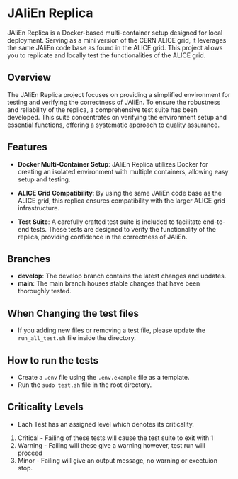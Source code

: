 # JAliEn Replica

JAliEn Replica is a Docker-based multi-container setup designed for local deployment. Serving as a mini version of the CERN ALICE grid, it leverages the same JAliEn code base as found in the ALICE grid. This project allows you to replicate and locally test the functionalities of the ALICE grid.

## Overview

The JAliEn Replica project focuses on providing a simplified environment for testing and verifying the correctness of JAliEn. To ensure the robustness and reliability of the replica, a comprehensive test suite has been developed. This suite concentrates on verifying the environment setup and essential functions, offering a systematic approach to quality assurance.

## Features

- **Docker Multi-Container Setup**: JAliEn Replica utilizes Docker for creating an isolated environment with multiple containers, allowing easy setup and testing.

- **ALICE Grid Compatibility**: By using the same JAliEn code base as the ALICE grid, this replica ensures compatibility with the larger ALICE grid infrastructure.

- **Test Suite**: A carefully crafted test suite is included to facilitate end-to-end tests. These tests are designed to verify the functionality of the replica, providing confidence in the correctness of JAliEn.

## Branches

- **develop**: The develop branch contains the latest changes and updates.
- **main**: The main branch houses stable changes that have been thoroughly tested.

## When Changing the test files

- If you adding new files or removing a test file, please update the `run_all_test.sh` file inside the directory.

## How to run the tests

- Create a `.env` file using the `.env.example` file as a template.
- Run the `sudo test.sh` file in the root directory.

## Criticality Levels

- Each Test has an assigned level which denotes its criticality.
1. Critical - Failing of these tests will cause the test suite to exit with 1
2. Warning - Failing will these give a warning however, test run will proceed
3. Minor - Failing will give an output message, no warning or exectuion stop.
